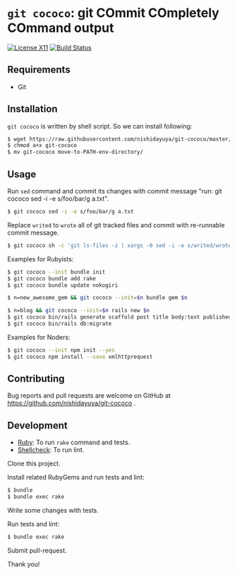 # `git cococo`: git COmmit COmpletely COmmand output

[![License X11](https://img.shields.io/badge/license-X11-blue.svg)](https://raw.githubusercontent.com/nishidayuya/git-cococo/master/LICENSE.txt)
[![Build Status](https://img.shields.io/travis/nishidayuya/git-cococo/master.svg)](https://travis-ci.org/nishidayuya/git-cococo)

## Requirements

* Git

## Installation

`git cococo` is written by shell script. So we can install following:

```sh
$ wget https://raw.githubusercontent.com/nishidayuya/git-cococo/master/exe/git-cococo
$ chmod a+x git-cococo
$ mv git-cococo move-to-PATH-env-directory/
```

## Usage

Run `sed` command and commit its changes with commit message "run: git cococo sed -i -e s/foo/bar/g a.txt".

```sh
$ git cococo sed -i -e s/foo/bar/g a.txt
```

Replace `writed` to `wrote` all of git tracked files and commit with re-runnable commit message.

```sh
$ git cococo sh -c 'git ls-files -z | xargs -0 sed -i -e s/writed/wrote/g'
```

Examples for Rubyists:

```sh
$ git cococo --init bundle init
$ git cococo bundle add rake
$ git cococo bundle update nokogiri

$ n=new_awesome_gem && git cococo --init=$n bundle gem $n

$ n=blog && git cococo --init=$n rails new $n
$ git cococo bin/rails generate scaffold post title body:text published_at:datetime
$ git cococo bin/rails db:migrate
```

Examples for Noders:

```sh
$ git cococo --init npm init --yes
$ git cococo npm install --save xmlhttprequest
```

## Contributing

Bug reports and pull requests are welcome on GitHub at https://github.com/nishidayuya/git-cococo .

## Development

* [Ruby](https://www.ruby-lang.org/): To run `rake` command and tests.
* [Shellcheck](https://github.com/koalaman/shellcheck#installing): To run lint.

Clone this project.

Install related RubyGems and run tests and lint:

```sh
$ bundle
$ bundle exec rake
```

Write some changes with tests.

Run tests and lint:

```sh
$ bundle exec rake
```

Submit pull-request.

Thank you!
